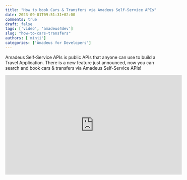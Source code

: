 ```yaml
---
title: "How to book Cars & Transfers via Amadeus Self-Service APIs"
date: 2023-09-01T09:51:31+02:00
comments: true
draft: false
tags: ['video', 'amadeus4dev'] 
slug: "how-to-cars-transfers"
authors: ['minji']
categories: ['Amadeus for Developers']
---
```

Amadeus Self-Service APIs is public APIs that anyone can use to build a Travel Application. There is a new feature just announced, now you can search and book cars & transfers via Amadeus Self-Service APIs!

<!-- more -->


<iframe width="560" height="315" src="https://www.youtube.com/embed/KO5iX5B6iv0?si=FBR7qIfbLEKNIQ9f" title="YouTube video player" frameborder="0" allow="accelerometer; autoplay; clipboard-write; encrypted-media; gyroscope; picture-in-picture; web-share" allowfullscreen></iframe>